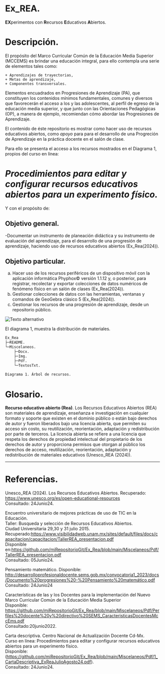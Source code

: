 # Ex_REA. 

**EX**perimentos con **R**ecursos **E**ducativos **A**biertos. 

# Descripción.

El propósito del Marco Curricular Común de la Educación Media Superior (MCCEMS) es brindar 
una educación integral, para ello contempla una serie de elementos tales como:

	+ Aprendizajes de trayectorias,
	+ Metas de aprendizaje,
	+ Componentes transversales.

Elementos encuadrados en Progresiones de Aprendizaje (PA), que constituyen los contenidos mínimos 
fundamentales, comunes y diversos que favorecerán el acceso a los y las adolescentes, al perfil de 
egreso de la educación media superior, y que junto con las Orientaciones Pedagógicas (OP), 
a manera de ejemplo, recomiendan cómo abordar las Progresiones de Aprendizaje.

El contenido de éste repositorio es mostrar como hacer uso de recursos educativos abiertos, 
como _apoyo_ para para el desarrollo de una Progreción de Aprendizaje en la práctica docente en el salón de clase.

Para ello se presenta el acceso a los recursos mostrados en el Diagrama 1, propios del curso en línea: 

# _Procedimientos para editar y configurar recursos educativos abiertos para un experimento físico._

Y con el propósito de:

## Objetivo general. 

-Documentar un instrumento de planeación didáctica y su instrumento de evaluación del aprendizaje, para el desarrollo 
de una progresión de aprendizaje, haciendo uso de recursos educativos abiertos (Ex_Rea(2024)). 

## Objetivo particular. 

<ol type="a">
  <li> Hacer uso de los recursos periféricos de un dispositivo móvil 
      con la aplicación informática Phyphox© versión 1.1.12 y, o posterior, para 
	  registrar, recolectar y exportar colecciones de datos numéricos 
	  de fenómeno físico en un salón de clases (Ex_Rea(2024)). </li>
  <li> Gestionar colecciones de datos con las herramientas, 
	   ventanas y comandos de GeoGebra clásico 5 (Ex_Rea(2024)). </li>
  <li> Gestionar los recursos de una progresión de aprendizaje, desde un repositorio público. </li> 
</ol>


![Texto alternativo](/ruta/a/la/imagen.jpg)


El diagrama 1, muestra la distribución de materiales.

```bash
Ex_Rea
├─README.
└─Miscelaneos.
	├─Docx.
	├─Img.
	├─Pdf.
	└─TextosTxt.
		
Diagrama 1. Árbol de recursos.
```

# Glosario.

**Recurso educativo abierto (Rea)**.
	Los Recursos Educativos Abiertos (REA) son materiales de aprendizaje, 
	enseñanza e investigación en cualquier formato y soporte que existen 
	en el dominio público o están bajo derechos de autor y fueron 
	liberados bajo una licencia abierta, que permiten su acceso sin costo,
	su reutilización, reorientación, adaptación y redistribución por parte
	de terceros. 	La licencia abierta se refiere a una licencia que 
	respeta los derechos de propiedad intelectual del propietario de los 
	derechos de autor y proporciona permisos que otorgan al público los 
	derechos de acceso, reutilización, reorientación, adaptación y 
	redistribución de materiales educativos (Unesco_REA (2024)).
	
***
	
# Referencias.

Unesco_REA (2024).
Los Recursos Educativos Abiertos.
Recuperado: https://www.unesco.org/es/open-educational-resources </br>
Consultado: 24Junio24.

Encuentro universitario de mejores prácticas de uso de TIC en la Educación.</br>
Taller: Busqueda y selección de Recursos Educativos Abiertos.</br>
Ciudad Universitaria 29,30 y 31 julio 2015.</br>
Recuperado:https://www.visibilidadweb.unam.mx/sites/default/files/docs/capacitacion/capacitacion/TallerREA_presentacion.pdf </br>
Disponible en:https://github.com/miRepositorioGit/Ex_Rea/blob/main/Miscelaneos/Pdf/TallerREA_presentacion.pdf </br>
Consultado: 05Junio24.</br>

Pensamiento matemático.
Disponible:
http://desarrolloprofesionaldocente.sems.gob.mx/convocatoria1_2023/docs/Documento%20progresiones%20-%20Pensamiento%20matemático.pdf </br>
Consultado: 24Junio24 </br>

Características de las y los Docentes para la implementación del Nuevo Marco Curricular Común de la Educación Media Superior </br>
Disponible: https://github.com/miRepositorioGit/Ex_Rea/blob/main/Miscelaneos/Pdf/Perfiles%20docente%20y%20directivo%20SEMS_CaracteristicasDocentesMccEms.pdf </br>
Consultado:20junio2022. </br>

Carta descriptiva. Centro Nacional de Actualización Docente Cd-Mx. </br>
Curso en línea: Procedimientos para editar y configurar recursos educativos abiertos para un experimento físico. </br>
Disponible: (https://github.com/miRepositorioGit/Ex_Rea/blob/main/Miscelaneos/Pdf/1_CartaDescriptiva_ExReaJulioAgosto24.pdf). </br>
Consultado: 24Junio24. </br>
